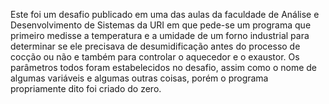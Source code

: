 Este foi um desafio publicado em uma das aulas da faculdade de Análise e Desenvolvimento de Sistemas da URI em que pede-se um programa que primeiro medisse a temperatura e a umidade de um forno industrial para determinar se ele precisava de desumidificação antes do processo de cocção ou não e também para controlar o aquecedor e o exaustor. Os parâmetros todos foram estabelecidos no desafio, assim como o nome de algumas variáveis e algumas outras coisas, porém o programa propriamente dito foi criado do zero.
